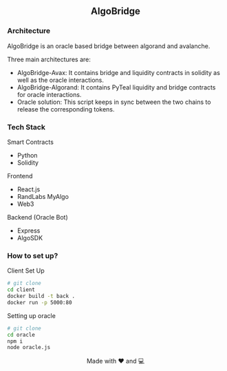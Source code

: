 
<h2 align="center">AlgoBridge</h2>


### Architecture

AlgoBridge is an oracle based bridge between algorand and avalanche. 

Three main architectures are:
- AlgoBridge-Avax: It contains bridge and liquidity contracts in solidity as well as the oracle interactions.
- AlgoBridge-Algorand: It contains PyTeal liquidity and bridge contracts for oracle interactions.
- Oracle solution: This script keeps in sync between the two chains to release the corresponding tokens.

### Tech Stack

Smart Contracts
- Python
- Solidity

Frontend
- React.js
- RandLabs MyAlgo
- Web3

Backend (Oracle Bot)
- Express
- AlgoSDK

### How to set up?

Client Set Up

```bash
# git clone
cd client
docker build -t back .
docker run -p 5000:80
```

Setting up oracle

```bash
# git clone
cd oracle
npm i
node oracle.js
```


<p align="center"> Made with ❤️ and 💻</p>
